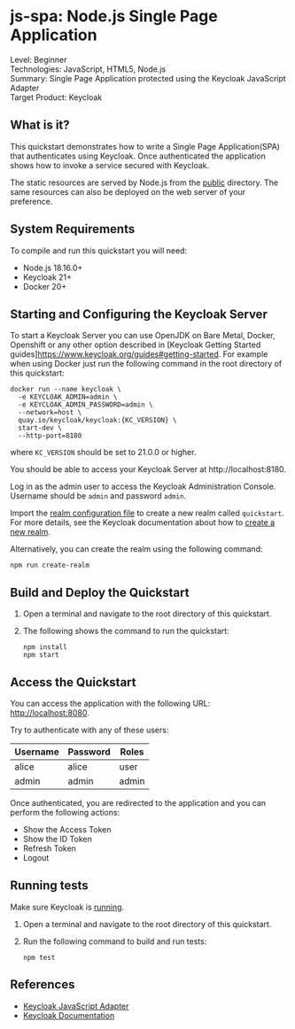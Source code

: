 js-spa: Node.js Single Page Application
===================================================

Level: Beginner  
Technologies: JavaScript, HTML5, Node.js  
Summary: Single Page Application protected using the Keycloak JavaScript Adapter  
Target Product: <span>Keycloak</span>

What is it?
-----------

This quickstart demonstrates how to write a Single Page Application(SPA) that authenticates
using Keycloak. Once authenticated the application shows how to invoke a service secured with Keycloak.

The static resources are served by Node.js from the [public](public) directory. The same resources can also be deployed
on the web server of your preference.

System Requirements
-------------------

To compile and run this quickstart you will need:

* Node.js 18.16.0+
* Keycloak 21+
* Docker 20+

Starting and Configuring the Keycloak Server
-------------------

To start a Keycloak Server you can use OpenJDK on Bare Metal, Docker, Openshift or any other option described in [Keycloak Getting Started guides]https://www.keycloak.org/guides#getting-started. For example when using Docker just run the following command in the root directory of this quickstart:

```shell
docker run --name keycloak \
  -e KEYCLOAK_ADMIN=admin \
  -e KEYCLOAK_ADMIN_PASSWORD=admin \
  --network=host \
  quay.io/keycloak/keycloak:{KC_VERSION} \
  start-dev \
  --http-port=8180
```

where `KC_VERSION` should be set to 21.0.0 or higher.

You should be able to access your Keycloak Server at http://localhost:8180.

Log in as the admin user to access the Keycloak Administration Console. Username should be `admin` and password `admin`.

Import the [realm configuration file](config/realm-import.json) to create a new realm called `quickstart`.
For more details, see the Keycloak documentation about how to [create a new realm](https://www.keycloak.org/docs/latest/server_admin/index.html#_create-realm).

Alternatively, you can create the realm using the following command:

```shell
npm run create-realm
```

Build and Deploy the Quickstart
-------------------------------

1. Open a terminal and navigate to the root directory of this quickstart.

2. The following shows the command to run the quickstart:

   ````
   npm install
   npm start
   ````

Access the Quickstart
---------------------

You can access the application with the following URL: <http://localhost:8080>.

Try to authenticate with any of these users:

| Username | Password | Roles              |
|----------|----------|--------------------|
| alice    | alice    | user               |
| admin    | admin    | admin              |

Once authenticated, you are redirected to the application and you can perform the following actions:

* Show the Access Token
* Show the ID Token
* Refresh Token
* Logout

Running tests
--------------------

Make sure Keycloak is [running](#starting-and-configuring-the-keycloak-server).

1. Open a terminal and navigate to the root directory of this quickstart.

2. Run the following command to build and run tests:

   ````
   npm test
   ````

References
--------------------

* [Keycloak JavaScript Adapter](https://www.keycloak.org/docs/latest/securing_apps/#_javascript_adapter)
* [Keycloak Documentation](https://www.keycloak.org/documentation)
